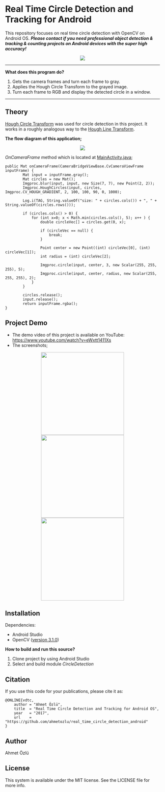 # Real Time Circle Detection and Tracking for Android
This repository focuses on real time circle detection with OpenCV on Android OS. ***Please contact if you need professional object detection & tracking & counting projects on Android devices with the super high accuracy!***

<p align="center">
  <img src="https://user-images.githubusercontent.com/22610163/30448081-7009626a-9996-11e7-8f01-2684755aa5e2.gif">
</p>

---
**What does this program do?**
1. Gets the camera frames and turn each frame to gray.
2. Applies the Hough Circle Transform to the grayed image.
3. Turn each frame to RGB and display the detected circle in a window.
---

## Theory
[Hough Circle Transform](http://docs.opencv.org/2.4/doc/tutorials/imgproc/imgtrans/hough_circle/hough_circle.html) was used for circle detection in this project. It works in a roughly analogous way to the [Hough Line Transform](http://docs.opencv.org/2.4/doc/tutorials/imgproc/imgtrans/hough_lines/hough_lines.html).

**The flow diagram of this application;**

<p align="center">
  <img src="https://user-images.githubusercontent.com/22610163/29189064-7a16aa8e-7e15-11e7-9fca-3e796c298b07.png">
</p>

*OnCameraFrame* method which is located at [MainActivity.java](https://raw.githubusercontent.com/ahmetozlu/real_time_circle_detection_android/master/CircleDetection/CircleDetection/src/main/java/src/main/MainActivity.java);
    
    public Mat onCameraFrame(CameraBridgeViewBase.CvCameraViewFrame inputFrame) {
            Mat input = inputFrame.gray();
            Mat circles = new Mat();
            Imgproc.blur(input, input, new Size(7, 7), new Point(2, 2));
            Imgproc.HoughCircles(input, circles, Imgproc.CV_HOUGH_GRADIENT, 2, 100, 100, 90, 0, 1000);

            Log.i(TAG, String.valueOf("size: " + circles.cols()) + ", " + String.valueOf(circles.rows()));

            if (circles.cols() > 0) {
                for (int x=0; x < Math.min(circles.cols(), 5); x++ ) {
                    double circleVec[] = circles.get(0, x);

                    if (circleVec == null) {
                        break;
                    }

                    Point center = new Point((int) circleVec[0], (int) circleVec[1]);
                    int radius = (int) circleVec[2];

                    Imgproc.circle(input, center, 3, new Scalar(255, 255, 255), 5);
                    Imgproc.circle(input, center, radius, new Scalar(255, 255, 255), 2);
                }
            }

            circles.release();
            input.release();
            return inputFrame.rgba();
    }

## Project Demo
- The demo video of this project is available on YouTube: https://www.youtube.com/watch?v=eWxtt1411Xs
- The screenshots;

<p align="center">
  <img src="https://user-images.githubusercontent.com/22610163/29189984-c845b03a-7e18-11e7-9f96-4a1564747684.jpg" | width=270> <img src="https://user-images.githubusercontent.com/22610163/29190037-f6bb5ac8-7e18-11e7-829b-97ef38a1ff04.jpg" | width=270> <img src="https://user-images.githubusercontent.com/22610163/29190038-f6c4e048-7e18-11e7-941b-1cc99fb6c0a2.jpg" | width=270>
</p>

## Installation
Dependencies:
- Android Studio
- OpenCV ([version 3.1.0](https://sourceforge.net/projects/opencvlibrary/files/opencv-android/3.1.0/OpenCV-3.1.0-android-sdk.zip/download))

**How to build and run this source?**

  1. Clone project by using Android Studio
  2. Select and build module *CircleDetection*

## Citation
If you use this code for your publications, please cite it as:

    @ONLINE{vdtc,
        author = "Ahmet Özlü",
        title  = "Real Time Circle Detection and Tracking for Android OS",
        year   = "2017",
        url    = "https://github.com/ahmetozlu/real_time_circle_detection_android"
    }

## Author
Ahmet Özlü

## License
This system is available under the MIT license. See the LICENSE file for more info.
